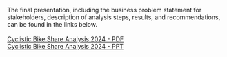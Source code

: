 The final presentation, including the business problem statement for stakeholders, description of analysis steps, results, and recommendations, can be found in the links below.<br><br>
[Cyclistic Bike Share Analysis 2024 - PDF](https://github.com/user-attachments/files/15959171/Cyclistic_Bike_Share_Analysis_2024.pdf) <br>
[Cyclistic Bike Share Analysis 2024 - PPT](https://docs.google.com/presentation/d/1pSOKLT_ZdeSTUD0p_XajdcmMq4v7j_Yc/edit?usp=sharing&ouid=114392739556386623080&rtpof=true&sd=true)
